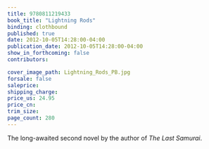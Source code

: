 ```yaml
---
title: 9780811219433
book_title: "Lightning Rods"
binding: clothbound
published: true
date: 2012-10-05T14:28:00-04:00
publication_date: 2012-10-05T14:28:00-04:00
show_in_forthcoming: false
contributors:

cover_image_path: Lightning_Rods_PB.jpg
forsale: false
saleprice:
shipping_charge:
price_us: 24.95
price_cn:
trim_size:
page_count: 280
---
```

The long-awaited second novel by the author of _The Last Samurai_.

